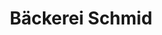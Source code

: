 ---
title: "Bäckerei Schmid"
url: /donaueschingen/baeckerei-schmid-wasserstrasse/
shop: Bäckerei
---